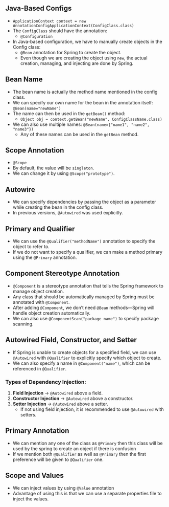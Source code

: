 ## Java-Based Configs

- `ApplicationContext context = new AnnotationConfigApplicationContext(ConfigClass.class)`
- The `ConfigClass` should have the annotation:
    - `@Configuration`
- In Java-based configuration, we have to manually create objects in the Config class:
    - `@Bean` annotation for Spring to create the object.
    - Even though we are creating the object using `new`, the actual creation, managing, and injecting are done by Spring.

## Bean Name
- The bean name is actually the method name mentioned in the config class.
- We can specify our own name for the bean in the annotation itself:
  `@Bean(name="newName")`
- The name can then be used in the `getBean()` method:
    - `Object obj = context.getBean("newName", ConfigClassName.class)`
- We can also use multiple names:
  `@Bean(name={"name1", "name2", "name3"})`
    - Any of these names can be used in the `getBean` method.

## Scope Annotation
- `@Scope`
- By default, the value will be `singleton`.
- We can change it by using `@Scope("prototype")`.

## Autowire
- We can specify dependencies by passing the object as a parameter while creating the bean in the config class.
- In previous versions, `@Autowired` was used explicitly.

## Primary and Qualifier
- We can use the `@Qualifier("methodName")` annotation to specify the object to refer to.
- If we do not want to specify a qualifier, we can make a method primary using the `@Primary` annotation.

## Component Stereotype Annotation
- `@Component` is a stereotype annotation that tells the Spring framework to manage object creation.
- Any class that should be automatically managed by Spring must be annotated with `@Component`.
- After adding `@Component`, we don’t need `@Bean` methods—Spring will handle object creation automatically.
- We can also use `@ComponentScan("package name")` to specify package scanning.

## Autowired Field, Constructor, and Setter
- If Spring is unable to create objects for a specified field, we can use `@Autowired` with `@Qualifier` to explicitly specify which object to create.
- We can also specify a name in `@Component("name")`, which can be referenced in `@Qualifier`.

### Types of Dependency Injection:
1. **Field Injection** → `@Autowired` above a field.
2. **Constructor Injection** → `@Autowired` above a constructor.
3. **Setter Injection** → `@Autowired` above a setter.
    - If not using field injection, it is recommended to use `@Autowired` with setters.

## Primary Annotation
- We can mention any one of the class as `@Primary` then this class will be used by the spring to create an object if there is confusion
- If we mention both `@Qualifier` as well as `@Primary` then the first preference will be given to `@Qualifier` one.

## Scope and Values
-  We can inject values by using `@Value` annotation
-  Advantage of using this is that we can use a separate properties file to inject the values.
